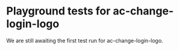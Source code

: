 # Playground tests for ac-change-login-logo
We are still awaiting the first test run for ac-change-login-logo.
